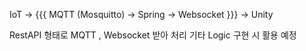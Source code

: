 IoT -> {{{ MQTT (Mosquitto) -> Spring -> Websocket }}} -> Unity

RestAPI 형태로 MQTT , Websocket 받아 처리
기타 Logic 구현 시 활용 예정
